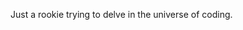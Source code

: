 Just a rookie trying to delve in the universe of coding.
<!---
snow7esc/snow7esc is a ✨ special ✨ repository because its `README.md` (this file) appears on your GitHub profile.
You can click the Preview link to take a look at your changes.
--->
